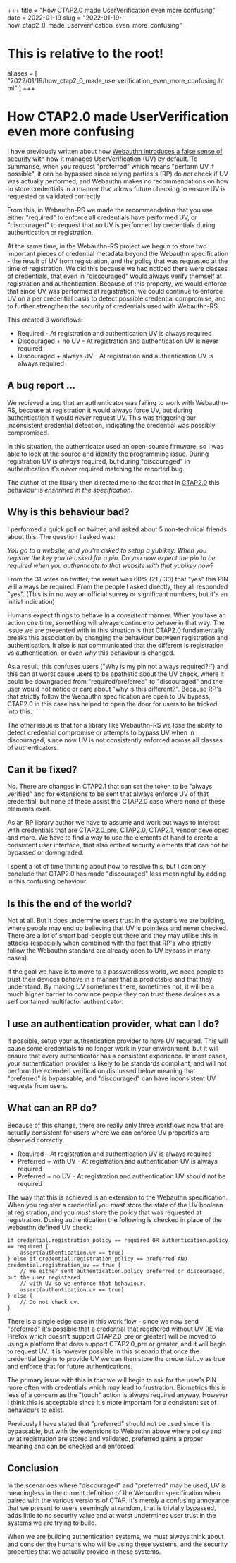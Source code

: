 +++
title = "How CTAP2.0 made UserVerification even more confusing"
date = 2022-01-19
slug = "2022-01-19-how_ctap2_0_made_userverification_even_more_confusing"
# This is relative to the root!
aliases = [ "2022/01/19/how_ctap2_0_made_userverification_even_more_confusing.html" ]
+++
# How CTAP2.0 made UserVerification even more confusing

I have previously written about how [Webauthn introduces a false sense
of
security](../../../2020/11/21/webauthn_userverificationpolicy_curiosities.html)
with how it manages UserVerification (UV) by default. To summarise, when
you request \"preferred\" which means \"perform UV if possible\", it can
be bypassed since relying parties\'s (RP) do *not* check if UV was
actually performed, and Webauthn makes no recommendations on how to
store credentials in a manner that allows future checking to ensure UV
is requested or validated correctly.

From this, in Webauthn-RS we made the recommendation that you use either
\"required\" to enforce all credentials have performed UV, or
\"discouraged\" to request that *no* UV is performed by credentials
during authentication or registration.

At the same time, in the Webauthn-RS project we begun to store two
important pieces of credential metadata beyond the Webauthn
specification - the result of UV from registration, and the policy that
was requested at the time of registration. We did this because we had
noticed there were classes of credentials, that even in \"discouraged\"
would always verify themself at registration and authentication. Because
of this property, we would enforce that since UV was performed at
registration, we could continue to enforce UV on a per credential basis
to detect possible credential compromise, and to further strengthen the
security of credentials used with Webauthn-RS.

This created 3 workflows:

-   Required - At registration and authentication UV is always required
-   Discouraged + no UV - At registration and authentication UV is never
    required
-   Discouraged + always UV - At registration and authentication UV is
    always required

## A bug report \...

We recieved a bug that an authenticator was failing to work with
Webauthn-RS, because at registration it would always force UV, but
during authentication it would *never* request UV. This was triggering
our inconsistent credential detection, indicating the credential was
possibly compromised.

In this situation, the authenticator used an open-source firmware, so I
was able to look at the source and identify the programming issue.
During registration UV is *always* required, but during \"discouraged\"
in authentication it\'s *never* required matching the reported bug.

The author of the library then directed me to the fact that in
[CTAP2.0](https://fidoalliance.org/specs/fido-v2.0-ps-20190130/fido-client-to-authenticator-protocol-v2.0-ps-20190130.html#authenticatorMakeCredential)
this behaviour is *enshrined in the specification*.

## Why is this behaviour bad?

I performed a quick poll on twitter, and asked about 5 non-technical
friends about this. The question I asked was:

*You go to a website, and you're asked to setup a yubikey. When you
register the key you're asked for a pin. Do you now expect the pin to be
required when you authenticate to that website with that yubikey now?*

From the 31 votes on twitter, the result was 60% (21 / 30) that \"yes\"
this PIN will always be required. From the people I asked directly, they
all responded \"yes\". (This is in no way an official survey or
significant numbers, but it\'s an initial indication)

Humans expect things to behave in a *consistent* manner. When you take
an action one time, something will always continue to behave in that
way. The issue we are presented with in this situation is that CTAP2.0
fundamentally breaks this association by changing the behaviour between
registration and authentication. It also is not communicated that the
different is registration vs authentication, or even *why* this
behaviour is changed.

As a result, this confuses users (\"Why is my pin not always
required?!\") and this can at worst cause users to be apathetic about
the UV check, where it could be downgraded from \"required/preferred\"
to \"discouraged\" and the user would not notice or care about \"why is
this different?\". Because RP\'s that strictly follow the Webauthn
specification are open to UV bypass, CTAP2.0 in this case has helped to
open the door for users to be tricked into this.

The other issue is that for a library like Webauthn-RS we lose the
ability to detect credential compromise or attempts to bypass UV when in
discouraged, since now UV is not consistently enforced across all
classes of authenticators.

## Can it be fixed?

No. There are changes in CTAP2.1 that can set the token to be \"always
verified\" and for extensions to be sent that always enforce UV of that
credential, but none of these assist the CTAP2.0 case where none of
these elements exist.

As an RP library author we have to assume and work out ways to interact
with credentials that are CTAP2.0_pre, CTAP2.0, CTAP2.1, vendor
developed and more. We have to find a way to use the elements at hand to
create a consistent user interface, that also embed security elements
that can not be bypassed or downgraded.

I spent a lot of time thinking about how to resolve this, but I can only
conclude that CTAP2.0 has made \"discouraged\" less meaningful by adding
in this confusing behaviour.

## Is this the end of the world?

Not at all. But it does undermine users trust in the systems we are
building, where people may end up believing that UV is pointless and
never checked. There are a lot of smart bad-people out there and they
may utilise this in attacks (especially when combined with the fact that
RP\'s who strictly follow the Webauthn standard are already open to UV
bypass in many cases).

If the goal we have is to move to a passwordless world, we need people
to trust their devices behave in a manner that is predictable and that
they understand. By making UV sometimes there, sometimes not, it will be
a much higher barrier to convince people they can trust these devices as
a self contained multifactor authenticator.

## I use an authentication provider, what can I do?

If possible, setup your authentication provider to have UV required.
This will cause some credentials to no longer work in your environment,
but it will ensure that every authenticator has a consistent experience.
In most cases, your authentication provider is likely to be standards
compliant, and will not perform the extended verification discussed
below meaning that \"preferred\" is bypassable, and \"discouraged\" can
have inconsistent UV requests from users.

## What can an RP do?

Because of this change, there are really only three workflows now that
are actually consistent for users where we can enforce UV properties are
observed correctly.

-   Required - At registration and authentication UV is always required
-   Preferred + with UV - At registration and authentication UV is
    always required
-   Preferred + no UV - At registration and authentication UV should not
    be required

The way that this is achieved is an extension to the Webauthn
specification. When you register a credential you *must* store the state
of the UV boolean at registration, and you *must* store the policy that
was requested at registration. During authentication the following is
checked in place of the webauthn defined UV check:

    if credential.registration_policy == required OR authentication.policy == required {
        assert(authentication.uv == true)
    } else if credential.registration_policy == preferred AND credential.registration_uv == true {
        // We either sent authentication.policy preferred or discouraged, but the user registered
        // with UV so we enforce that behaviour.
        assert(authentication.uv == true)
    } else {
        // Do not check uv.
    }

There is a single edge case in this work flow - since we now send
\"preferred\" it\'s possible that a credential that registered without
UV (IE via Firefox which doesn\'t support CTAP2.0_pre or greater) will
be moved to using a platform that does support CTAP2.0_pre or greater,
and it will begin to request UV. It is however possible in this scenario
that once the credential begins to provide UV we can then store the
credential.uv as true and enforce that for future authentications.

The primary issue with this is that we will begin to ask for the user\'s
PIN more often with credentials which may lead to frustration.
Biometrics this is less of a concern as the \"touch\" action is always
required anyway. However I think this is acceptable since it\'s more
important for a consistent set of behaviours to exist.

Previously I have stated that \"preferred\" should not be used since it
is bypassable, but with the extensions to Webauthn above where policy
and uv at registration are stored and validated, preferred gains a
proper meaning and can be checked and enforced.

## Conclusion

In the scenarioes where \"discouraged\" and \"preferred\" may be used,
UV is meaningless in the current definition of the Webauthn
specification when paired with the various versions of CTAP. It\'s
merely a confusing annoyance that we present to users seemingly at
random, that is trivially bypassed, adds little to no security value and
at worst undermines user trust in the systems we are trying to build.

When we are building authentication systems, we must always think about
and consider the humans who will be using these systems, and the
security properties that we actually provide in these systems.

